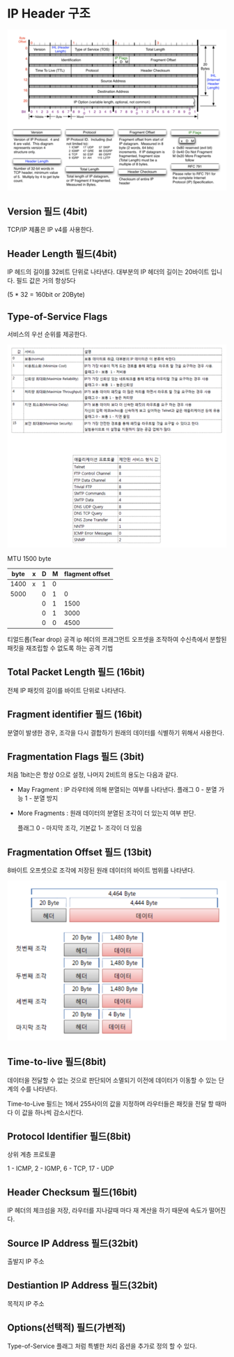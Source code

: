 # IP Header 구조

![ipv4header](./imgs/ipv4header.png)

## Version 필드 (4bit)

TCP/IP 제품은 IP v4를 사용한다.

## Header Length 필드(4bit)

IP 헤드의 길이를 32비트 단위로 나타낸다. 대부분의 IP 헤더의 길이는 20바이트 입니다. 필드 값은 거의 항상5다

(5 \* 32 = 160bit or 20Byte)

## Type-of-Service Flags

서비스의 우선 순위를 제공한다.

![ip_flags](./imgs/ip_flags.png)

MTU 1500 byte

| byte | x   | D   | M   | flagment offset |
| ---- | --- | --- | --- | --------------- |
| 1400 | x   | 1   | 0   |
| 5000 |     | 0   | 1   | 0               |
|      |     | 0   | 1   | 1500            |
|      |     | 0   | 1   | 3000            |
|      |     | 0   | 0   | 4500            |

티얼드롭(Tear drop) 공격
ip 헤더의 프래그먼트 오프셋을 조작하여 수신측에서 분할된 패킷을 재조립할 수 없도록 하는 공격 기법

## Total Packet Length 필드 (16bit)

전체 IP 패킷의 길이를 바이트 단위로 나타낸다.

## Fragment identifier 필드 (16bit)

분열이 발생한 경우, 조각을 다시 결합하기 원래의 데이터를 식별하기 위해서 사용한다.

## Fragmentation Flags 필드 (3bit)

처음 1bit는은 항상 0으로 설정, 나머지 2비트의 용도는 다음과 같다.

- May Fragment : IP 라우터에 의해 분열되는 여부를 나타낸다. 플래그 0 - 분열 가능 1 - 분열 방지

- More Fragments : 원래 데이터의 분열된 조각이 더 있는지 여부 판단.

  플래그 0 - 마지막 조각, 기본값 1- 조각이 더 있음

## Fragmentation Offset 필드 (13bit)

8바이트 오프셋으로 조각에 저장된 원래 데이터의 바이트 범위를 나타낸다.

![ipv4header](./imgs/ipv4header1.png)

## Time-to-live 필드(8bit)

데이터을 전달할 수 없는 것으로 판단되어 소멸되기 이전에 데이터가 이동할 수 있는 단계의 수를 나타낸다.

Time-to-Live 필드는 1에서 255사이의 값을 지정하며 라우터들은 패킷을 전달 할 때마다 이 값을 하나씩 감소시킨다.

## Protocol Identifier 필드(8bit)

상위 계층 프로토콜

1 - ICMP, 2 - IGMP, 6 - TCP, 17 - UDP

## Header Checksum 필드(16bit)

IP 헤더의 체크섬을 저장, 라우터를 지나갈때 마다 재 계산을 하기 때문에 속도가 떨어진다.

## Source IP Address 필드(32bit)

출발지 IP 주소

## Destiantion IP Address 필드(32bit)

목적지 IP 주소

## Options(선택적) 필드(가변적)

Type-of-Service 플래그 처럼 특별한 처리 옵션을 추가로 정의 할 수 있다.
